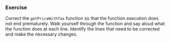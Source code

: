 <!--{ ids:[169], language:'JavaScript', type:'workshop', order: 6, name:'switch Statements II', description:'A break statement is different from a return statement' } -->

### Exercise

Correct the `getPriceWithTax` function so that the function execution does not end prematurely. Walk yourself through the function and say aloud what the function does at each line. Identify the lines that need to be corrected and make the necessary changes.
